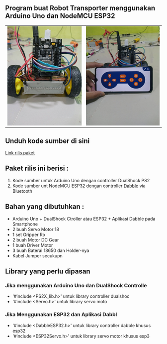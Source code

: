 ## Program buat Robot Transporter menggunakan Arduino Uno dan NodeMCU ESP32
[robot]: https://raw.githubusercontent.com/sternrest/robottransporter/main/robot.jpg "robot"
[controller]: https://raw.githubusercontent.com/sternrest/robottransporter/main/controller.jpg "controller"

|||
|-----------|-----------|
|![robot][robot]|![controller][controller]|

## Unduh kode sumber di sini
[Link rilis paket](https://github.com/sternrest/robottransporter/releases/download/v0.1/TransporterRobotSource.zip)

## Paket rilis ini berisi :
1. Kode sumber untuk Arduino Uno dengan controller DualShock PS2
2. Kode sumber unt NodeMCU ESP32 dengan controller [Dabble](https://thestempedia.com/product/dabble/) via Bluetooth

## Bahan yang dibutuhkan : 
- Arduino Uno + DualShock Ctroller atau ESP32 + Aplikasi Dabble pada Smartphone
- 2 buah Servo Motor 18
- 1 set Gripper Ro
- 2 buah Motor DC Gear
- 1 buah Driver Motor 
- 3 buah Baterai 18650 dan Holder-nya
- Kabel Jumper secukupn

## Library yang perlu dipasan
### Jika menggunakan Arduino Uno dan DualShock Controlle
  - '#include <PS2X_lib.h>' untuk library controller dualshoc
  - '#include <Servo.h>' untuk library servo moto
### Jika Menggunakan ESP32 dan Aplikasi Dabbl
  - '#include <DabbleESP32.h>' untuk library controller dabble khusus esp32
  - '#include <ESP32Servo.h>' untuk library servo motor khusus esp3
